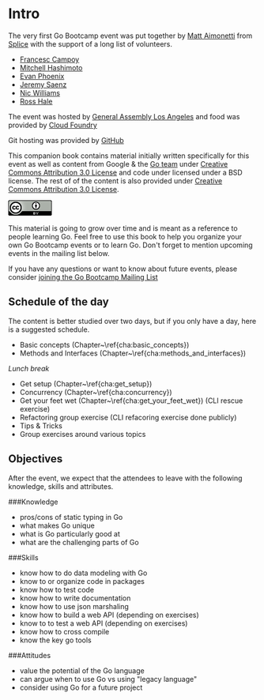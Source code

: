 # Intro

The very first Go Bootcamp event was put together by [Matt
Aimonetti](http://matt.aimonetti.net) from
[Splice](https://splice.com) with the support of a long list of volunteers.

* [Francesc Campoy](https://twitter.com/francesc)
* [Mitchell Hashimoto](https://twitter.com/mitchellh)
* [Evan Phoenix](https://twitter.com/evanphx)
* [Jeremy Saenz](https://twitter.com/codegangsta)
* [Nic Williams](https://twitter.com/drnic)
* [Ross Hale](https://twitter.com/rrrosss)


The event was hosted by [General Assembly Los
Angeles](https://generalassemb.ly/los-angeles) and food was provided by [Cloud
Foundry](http://www.cloudfoundry.com/)

Git hosting was provided by [GitHub](https://github.com)

This companion book contains material initially written specifically
for this event as well as content from Google & the [Go team](http://tour.golang.org/) under [Creative Commons Attribution
3.0 License](http://creativecommons.org/licenses/by/3.0/) and code under licensed under a BSD license.
The rest of of the content is also provided under [Creative Commons Attribution
3.0 License](http://creativecommons.org/licenses/by/3.0/).

![Creative Commons Attribution](images/cc-by.png)

This material is going to grow over time and is meant as a reference to
people learning Go.
Feel free to use this book to help you organize your own Go Bootcamp events or to learn
Go. Don't forget to mention upcoming events in the mailing list below.

If you have any questions or want to know about future events, please
consider [joining the Go Bootcamp Mailing List](http://groups.google.com/d/forum/golang-bootcamp)


## Schedule of the day

The content is better studied over two days, but if you only have a
day, here is a suggested schedule.

* Basic concepts (Chapter~\ref{cha:basic_concepts})
* Methods and Interfaces (Chapter~\ref{cha:methods_and_interfaces})

_Lunch break_

* Get setup (Chapter~\ref{cha:get_setup})
* Concurrency (Chapter~\ref{cha:concurrency})
* Get your feet wet (Chapter~\ref{cha:get_your_feet_wet})
  (CLI rescue exercise)
* Refactoring group exercise (CLI refacoring exercise done publicly)
* Tips & Tricks
* Group exercises around various topics

## Objectives

After the event, we expect that the attendees to leave with the
following knowledge, skills and attributes.

###Knowledge
* pros/cons of static typing in Go
* what makes Go unique
* what is Go particularly good at
* what are the challenging parts of Go

###Skills
* know how to do data modeling with Go
* know to or organize code in packages
* know how to test code
* know how to write documentation
* know how to use json marshaling
* know how to build a web API (depending on exercises)
* know to to test a web API (depending on exercises)
* know how to cross compile
* know the key go tools

###Attitudes
* value the potential of the Go language
* can argue when to use Go vs using "legacy language"
* consider using Go for a future project
